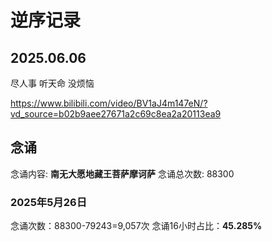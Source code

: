 
# 逆序记录


## 2025.06.06

尽人事 听天命 没烦恼

https://www.bilibili.com/video/BV1aJ4m147eN/?vd_source=b02b9aee27671a2c69c8ea2a20113ea9

## 念诵

念诵内容: **南无大愿地藏王菩萨摩诃萨**
念诵总次数: 88300

### 2025年5月26日

念诵次数：88300-79243=9,057次
念诵16小时占比：**45.285%**
